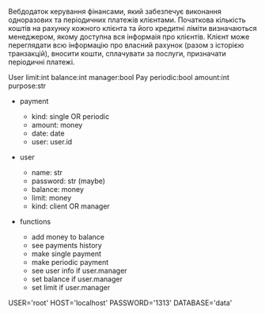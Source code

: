 Вебдодаток керування фінансами, який забезпечує виконання одноразових та періодичних платежів клієнтами. Початкова кількість коштів на рахунку кожного клієнта та його кредитні ліміти визначаються менеджером, якому доступна вся інформаія про клієнтів. Клієнт може переглядати всю інформацію про власний рахунок (разом з історією транзакцій), вносити кошти, сплачувати за послуги, призначати періодичні платежі.

User 
  limit:int
  balance:int
  manager:bool
Pay
  periodic:bool
  amount:int
  purpose:str


- payment 
  - kind: single OR periodic 
  - amount: money 
  - date: date
  - user: user.id
- user 
  - name: str 
  - password: str (maybe) 
  - balance: money 
  - limit: money 
  - kind: client OR manager

- functions 
  - add money to balance 
  - see payments history 
  - make single payment 
  - make periodic payment
  - see user info if user.manager
  - set balance if user.manager
  - set limit if user.manager

USER='root'
HOST='localhost'
PASSWORD='1313'
DATABASE='data'

